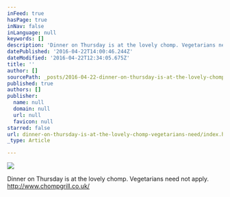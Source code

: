 ```yaml
---
inFeed: true
hasPage: true
inNav: false
inLanguage: null
keywords: []
description: 'Dinner on Thursday is at the lovely chomp. Vegetarians need not apply. http://www.chompgrill.co.uk/'
datePublished: '2016-04-22T14:00:46.244Z'
dateModified: '2016-04-22T12:34:05.675Z'
title: ''
author: []
sourcePath: _posts/2016-04-22-dinner-on-thursday-is-at-the-lovely-chomp-vegetarians-need.md
published: true
authors: []
publisher:
  name: null
  domain: null
  url: null
  favicon: null
starred: false
url: dinner-on-thursday-is-at-the-lovely-chomp-vegetarians-need/index.html
_type: Article

---
```

![](https://the-grid-user-content.s3-us-west-2.amazonaws.com/09821bf5-aaba-4b44-8375-92513f5c8101.jpg)

Dinner on Thursday is at the lovely chomp. Vegetarians need not apply. http://www.chompgrill.co.uk/
